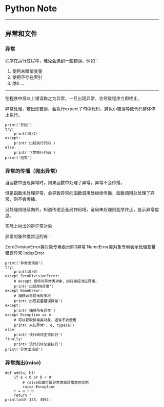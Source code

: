 # Python Note

***

## 异常和文件

### 异常

程序在运行过程中，难免会遇到一些错误，例如：
1. 使用未赋值变量
2. 使用不存在索引
3. 除0
...

***

在程序中将以上错误称之为异常，一旦出现异常，会导致程序立即终止。

异常处理，若出现错误，会执行expect子句中代码，避免小错误导致代码整体停止执行。

```
print('开始')
try:
    print(10/2)
except:
    print('出错执行代码')
else:
    print('正常执行代码')
print('结束')
```

### 异常的传播（抛出异常）

当函数中出现异常时，如果函数中处理了异常，异常不会传播，

但是函数未处理异常，会导致异常向函数调用处继续传播，函数调用处处理了异常，则不会传播，

没处理则继续向外，知道传递至全局作用域，全局未处理则程序终止，显示异常信息。

实际上抛出的是异常对象

异常对象种类常见的有：

ZeroDivisionError类对象专用表示除0异常
NameError类对象专用表示处理变量错误异常
IndexError

```
print('异常出现前')
try:
    print(10/0)
except ZeroDivisionError:
    # except 后填写异常类对象，则只捕捉对应异常。 
    print('出现除0异常')
except NameError:
    # 捕获异常可出现多次
    print('出现变量错误异常')
except:
    print('捕获所有异常')
except Exception as e:
    # 可以获取异常类对象，通常不会使用
    print('未知异常', e, type(e))
else:
    print('该代码块正常执行')
finally:
    print('该代码块总会执行')
print('异常出现后')
```

### 异常抛出(raise)

```
def add(a, b):
    if a < 0 or b < 0:
        # raise后面可跟异常类或异常类的实例
        raise Exception
    r = a + b
    return r
print(add(-123, 456))
```

